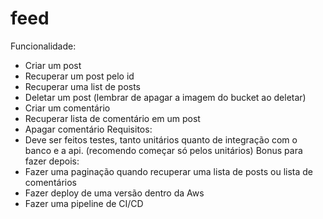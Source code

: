 # feed

Funcionalidade:
- Criar um post
- Recuperar um post pelo id
- Recuperar uma list de posts
- Deletar um post (lembrar de apagar a imagem do bucket ao deletar)
- Criar um comentário
- Recuperar lista de comentário em um post
- Apagar comentário
Requisitos:
- Deve ser feitos testes, tanto unitários quanto de integração com o banco e a api. (recomendo começar só pelos unitários)
Bonus para fazer depois:
- Fazer uma paginação quando recuperar uma lista de posts ou lista de comentários
- Fazer deploy de uma versão dentro da Aws
- Fazer uma pipeline de CI/CD
